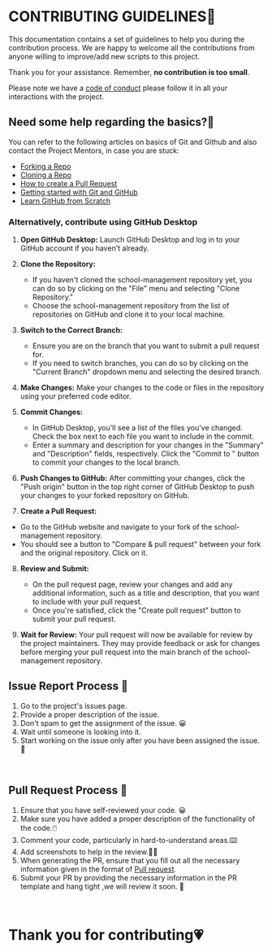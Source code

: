 # **CONTRIBUTING GUIDELINES**📄

 This documentation contains a set of guidelines to help you during the contribution process.
 We are happy to welcome all the contributions from anyone willing to improve/add new scripts to this project.


Thank you for your assistance. Remember, **no contribution is too small**.


Please note we have a [code of conduct](CODE_OF_CONDUCT.md) please follow it in all your interactions with the project.

## **Need some help regarding the basics?🤔**

You can refer to the following articles on basics of Git and Github and also contact the Project Mentors,
in case you are stuck:

- [Forking a Repo](https://help.github.com/en/github/getting-started-with-github/fork-a-repo)
- [Cloning a Repo](https://help.github.com/en/desktop/contributing-to-projects/creating-an-issue-or-pull-request)
- [How to create a Pull Request](https://opensource.com/article/19/7/create-pull-request-github)
- [Getting started with Git and GitHub](https://towardsdatascience.com/getting-started-with-git-and-github-6fcd0f2d4ac6)
- [Learn GitHub from Scratch](https://docs.github.com/en/get-started/start-your-journey/git-and-github-learning-resources)

### Alternatively, contribute using GitHub Desktop

1. **Open GitHub Desktop:**
   Launch GitHub Desktop and log in to your GitHub account if you haven't already.

2. **Clone the Repository:**
   - If you haven't cloned the school-management repository yet, you can do so by clicking on the "File" menu and selecting "Clone Repository."
   - Choose the school-management repository from the list of repositories on GitHub and clone it to your local machine.

3. **Switch to the Correct Branch:**
   - Ensure you are on the branch that you want to submit a pull request for.
   - If you need to switch branches, you can do so by clicking on the "Current Branch" dropdown menu and selecting the desired branch.

4. **Make Changes:**
   Make your changes to the code or files in the repository using your preferred code editor.

5. **Commit Changes:**
   - In GitHub Desktop, you'll see a list of the files you've changed. Check the box next to each file you want to include in the commit.
   - Enter a summary and description for your changes in the "Summary" and "Description" fields, respectively. Click the "Commit to <branch-name>" button to commit your changes to the local branch.

6. **Push Changes to GitHub:**
   After committing your changes, click the "Push origin" button in the top right corner of GitHub Desktop to push your changes to your forked repository on GitHub.

7. **Create a Pull Request:**
  - Go to the GitHub website and navigate to your fork of the school-management repository.
  - You should see a button to "Compare & pull request" between your fork and the original repository. Click on it.

8. **Review and Submit:**
   - On the pull request page, review your changes and add any additional information, such as a title and description, that you want to include with your pull request.
   - Once you're satisfied, click the "Create pull request" button to submit your pull request.

9. **Wait for Review:**
    Your pull request will now be available for review by the project maintainers. They may provide feedback or ask for changes before merging your pull request into the main branch of the school-management repository.

## Issue Report Process 📌
1. Go to the project's issues page.
2. Provide a proper description of the issue.
3. Don't spam to get the assignment of the issue. 😀
4. Wait until someone is looking into it.
5. Start working on the issue only after you have been assigned the issue. 🚀

<br>

## Pull Request Process 🚀
1. Ensure that you have self-reviewed your code. 😀
2. Make sure you have added a proper description of the functionality of the code.🖱️
3. Comment your code, particularly in hard-to-understand areas.⌨️
4. Add screenshots to help in the review.👨‍💻
5. When generating the PR, ensure that you fill out all the necessary information given in the format of [Pull request](PR.md).
6. Submit your PR by providing the necessary information in the PR template and hang tight ,we will review it soon. 🚀

<br>

# **Thank you for contributing💗** 
